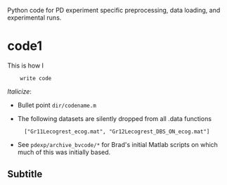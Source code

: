 Python code for PD experiment specific preprocessing, data loading, and experimental runs.

# code1

This is how I

        write code


*Italicize*: 

*  Bullet point `dir/codename.m`

* The following datasets are silently dropped from all .data functions
        
        ["Gr11Lecogrest_ecog.mat", "Gr12Lecogrest_DBS_ON_ecog.mat"]

* See `pdexp/archive_bvcode/*` for Brad's initial Matlab scripts on which much of this was initially based.

## Subtitle
